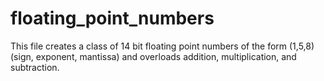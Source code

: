 # floating_point_numbers

This file creates a class of 14 bit floating point numbers of the form (1,5,8) (sign, exponent, mantissa) and overloads addition, multiplication, and subtraction.
